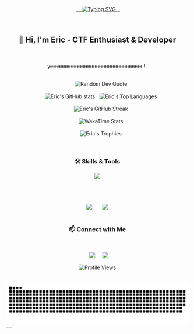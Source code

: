 <div align="center">
  <a href="https://git.io/typing-svg">
    <img src="https://readme-typing-svg.herokuapp.com?font=Fira+Code&pause=1000&color=36BCF7&width=435&lines=%F0%9F%9A%A9+One+CTF+a+day+keeps+the+rust+away." alt="Typing SVG" />
  </a>
  <br><br>
  <h2>👋 Hi, I'm Eric - CTF Enthusiast & Developer</h2>
  <p>yeeeeeeeeeeeeeeeeeeeeeeeeeeeeeee！</p>
  <br>
  
    <img src="https://quotes-github-readme.vercel.app/api?type=horizontal&theme=tokyonight" alt="Random Dev Quote" width="600px" />
  <br><br>
  
    <img src="https://github-readme-stats.vercel.app/api?username=ericchen913900&show_icons=true&theme=tokyonight&border_radius=10" alt="Eric's GitHub stats" height="170px" />
  <img src="https://github-readme-stats.vercel.app/api/top-langs/?username=ericchen913900&layout=compact&langs_count=8&theme=tokyonight&border_radius=10" alt="Eric's Top Languages" height="170px" />
  <br><br>
  
    <img src="https://streak-stats.demolab.com/?user=ericchen913900&theme=tokyonight&border_radius=10" alt="Eric's GitHub Streak" width="500px" />
  <br><br>
  
    <img src="https://github-readme-stats.vercel.app/api/wakatime?username=ericchen913900&theme=tokyonight&border_radius=10&layout=compact" alt="WakaTime Stats" width="500px" />
  <br><br>
  
    <img src="https://github-profile-trophy.vercel.app/?username=ericchen913900&theme=tokyonight&column=7" alt="Eric's Trophies" />
  <br><br>
  
    <h3>🛠️ Skills & Tools</h3>
<div align="center">
  <a href="https://skillicons.dev">
    <img src="https://skillicons.dev/icons?i=git,python,linux,kali,wireshark,docker,vim,vscode&theme=dark" />
  </a>
</div>
  </p>
  <br>
  <div align="center">
<span>&emsp;&emsp;</span>
<img height="170px" src="https://github-readme-stats.vercel.app/api?username=ericchen913900" /><span>&emsp;&emsp;</span><img height="170px" src="https://github-readme-stats.vercel.app/api/top-langs/?username=fjqz177&layout=compact&langs_count=8" />
<span>&emsp;&emsp;</span>
</div>
    <h3>📫 Connect with Me</h3>
  <p>
    <a href="https://twitter.com/your-twitter"><img src="https://img.shields.io/badge/Twitter-1DA1F2?style=flat-square&logo=twitter&logoColor=white" /></a>
    <a href="https://linkedin.com/in/your-linkedin"><img src="https://img.shields.io/badge/LinkedIn-0077B5?style=flat-square&logo=linkedin&logoColor=white" /></a>
  </p>
  <img src="https://komarev.com/ghpvc/?username=ericchen913900&style=flat-square&color=blueviolet&label=Profile+Views" alt="Profile Views" />
  <br><br>
  
    <img src="https://raw.githubusercontent.com/platane/platane/output/github-contribution-grid-snake.svg" alt="snake-contribution-grid" />
</div>
---
